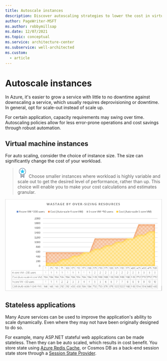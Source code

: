 ```yaml
---
title: Autoscale instances
description: Discover autoscaling strategies to lower the cost in virtual machine instances or stateless applications in Azure.
author: PageWriter-MSFT
ms.author: robbymillsap
ms.date: 12/07/2021
ms.topic: conceptual
ms.service: architecture-center
ms.subservice: well-architected
ms.custom:
  - article
---
```


# Autoscale instances

In Azure, it's easier to grow a service with little to no downtime against downscaling a service, which usually requires deprovisioning or downtime. In general, opt for scale-out instead of scale up.

For certain application, capacity requirements may swing over time. Autoscaling policies allow for less error-prone operations and cost savings through robust automation.

## Virtual machine instances

For auto scaling, consider the choice of instance size. The size can significantly change the cost of your workload.
> ![Task](./images/i-best-practices.png) Choose smaller instances where workload is highly variable and scale out to get the desired level of performance, rather than up. This choice will enable you to make your cost calculations and estimates granular.

![Autoscale oversize](../_images/over-sizing.png)

## Stateless applications
Many Azure services can be used to improve the application's ability to scale dynamically. Even where they may not have been originally designed to do so.

For example, many ASP.NET stateful web applications can be made stateless. Then they can be auto scaled, which results in cost benefit. You store state using [Azure Redis Cache](/azure/azure-cache-for-redis/cache-aspnet-session-state-provider), or Cosmos DB as a back-end session state store through a [Session State Provider](https://github.com/aspnet/AspNetSessionState).
